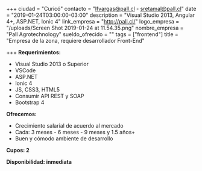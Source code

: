 +++
ciudad = "Curicó"
contacto = "lfvargas@pall.cl - sretamal@pall.cl"
date = "2019-01-24T03:00:00-03:00"
description = "Visual Studio 2013, Angular 4+, ASP.NET, Ionic 4"
link_empresa = "http://pall.cl/"
logo_empresa = "/uploads/Screen Shot 2019-01-24 at 11.54.35.png"
nombre_empresa = "Pall Agrotechnology"
sueldo_ofrecido = ""
tags = ["frontend"]
title = "Empresa de la zona, requiere desarrollador Front-End"

+++
**Requerimientos:**

* Visual Studio 2013 o Superior
* VSCode
* ASP.NET
* Ionic 4
* JS, CSS3, HTML5
* Consumir API REST y SOAP
* Bootstrap 4

**Ofrecemos:**

* Crecimiento salarial de acuerdo al mercado
* Cada: 3 meses - 6 meses - 9 meses y 1.5 años+
* Buen y cómodo ambiente de desarrollo

**Cupos: 2**

**Disponibilidad: inmediata**